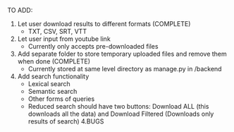 TO ADD:

1. Let user download results to different formats (COMPLETE)
   - TXT, CSV, SRT, VTT
2. Let user input from youtube link
   - Currently only accepts pre-downloaded files
3. Add separate folder to store temporary uploaded files and remove them when done (COMPLETE)
   - Currently stored at same level directory as manage.py in /backend
4. Add search functionality
   - Lexical search
   - Semantic search
   - Other forms of queries
   - Reduced search should have two buttons: Download ALL (this downloads all the data) and Download Filtered (Downloads only results of search)
     4.BUGS
